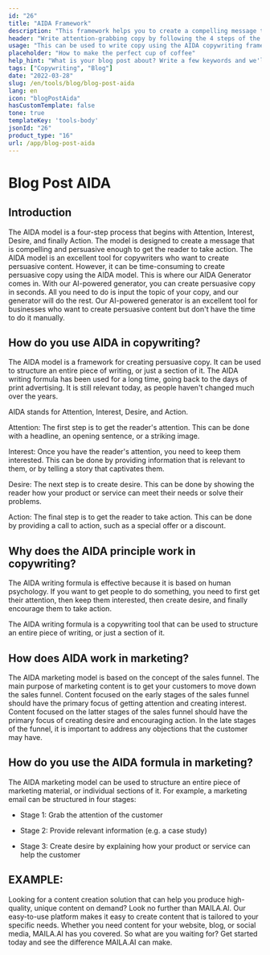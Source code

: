 ```yaml
---
id: "26"
title: "AIDA Framework"
description: "This framework helps you to create a compelling message that will get your audience's attention and keep them engaged. It is based on the AIDA model, which stands for Attention, Interest, Desire, and Action."
header: "Write attention-grabbing copy by following the 4 steps of the AIDA framework."
usage: "This can be used to write copy using the AIDA copywriting framework."
placeholder: "How to make the perfect cup of coffee"
help_hint: "What is your blog post about? Write a few keywords and we'll generate a blog post using the AIDA model."
tags: ["Copywriting", "Blog"]
date: "2022-03-28"
slug: /en/tools/blog/blog-post-aida
lang: en
icon: "blogPostAida"
hasCustomTemplate: false
tone: true
templateKey: 'tools-body'
jsonId: "26"
product_type: "16"
url: /app/blog-post-aida
---
```


# Blog Post AIDA

## Introduction

The AIDA model is a four-step process that begins with Attention, Interest, Desire, and finally Action. The model is designed to create a message that is compelling and persuasive enough to get the reader to take action. The AIDA model is an excellent tool for copywriters who want to create persuasive content. However, it can be time-consuming to create persuasive copy using the AIDA model. This is where our AIDA Generator comes in. With our AI-powered generator, you can create persuasive copy in seconds. All you need to do is input the topic of your copy, and our generator will do the rest. Our AI-powered generator is an excellent tool for businesses who want to create persuasive content but don't have the time to do it manually.

## How do you use AIDA in copywriting?

The AIDA model is a framework for creating persuasive copy. It can be used to structure an entire piece of writing, or just a section of it. The AIDA writing formula has been used for a long time, going back to the days of print advertising. It is still relevant today, as people haven't changed much over the years.

AIDA stands for Attention, Interest, Desire, and Action.

Attention: The first step is to get the reader's attention. This can be done with a headline, an opening sentence, or a striking image.

Interest: Once you have the reader's attention, you need to keep them interested. This can be done by providing information that is relevant to them, or by telling a story that captivates them.

Desire: The next step is to create desire. This can be done by showing the reader how your product or service can meet their needs or solve their problems.

Action: The final step is to get the reader to take action. This can be done by providing a call to action, such as a special offer or a discount.

## Why does the AIDA principle work in copywriting?

The AIDA writing formula is effective because it is based on human psychology. If you want to get people to do something, you need to first get their attention, then keep them interested, then create desire, and finally encourage them to take action.

The AIDA writing formula is a copywriting tool that can be used to structure an entire piece of writing, or just a section of it.

## How does AIDA work in marketing?

The AIDA marketing model is based on the concept of the sales funnel. The main purpose of marketing content is to get your customers to move down the sales funnel. Content focused on the early stages of the sales funnel should have the primary focus of getting attention and creating interest. Content focused on the latter stages of the sales funnel should have the primary focus of creating desire and encouraging action. In the late stages of the funnel, it is important to address any objections that the customer may have.

## How do you use the AIDA formula in marketing?

The AIDA marketing model can be used to structure an entire piece of marketing material, or individual sections of it. For example, a marketing email can be structured in four stages:

- Stage 1: Grab the attention of the customer

- Stage 2: Provide relevant information (e.g. a case study)

- Stage 3: Create desire by explaining how your product or service can help the customer

## EXAMPLE:

Looking for a content creation solution that can help you produce high-quality, unique content on demand? Look no further than MAILA.AI. Our easy-to-use platform makes it easy to create content that is tailored to your specific needs. Whether you need content for your website, blog, or social media, MAILA.AI has you covered. So what are you waiting for? Get started today and see the difference MAILA.AI can make.
